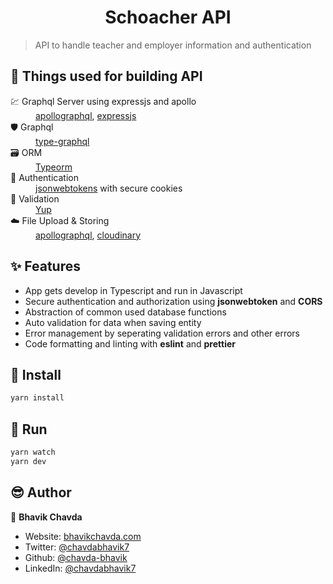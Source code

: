 <h1 align="center">Schoacher API</h1>

> API to handle teacher and employer information and authentication

## 🤖 Things used for building API
<dl>
  <dt>💹 Graphql Server using expressjs and apollo</dt>
  <dd><a href="https://www.apollographql.com/" target="_blank">apollographql</a>, <a href="https://expressjs.com/" target="_blank">expressjs</a></dd>
  
  <dt>🛡️ Graphql</dt>
  <dd><a href="https://typegraphql.com/" target="_blank">type-graphql</a></dd>
  
  <dt>🗃️ ORM</dt>
  <dd><a href="https://typeorm.io/#/" target="_blank">Typeorm</a></dd>
  
  <dt>🔐 Authentication</dt>
  <dd><a href="https://jwt.io" target="_blank">jsonwebtokens</a> with secure cookies</dd>
  
  <dt>🧐 Validation</dt>
  <dd><a href="https://github.com/jquense/yup" target="_blank">Yup</a></dd>
  
  <dt>☁️ File Upload & Storing</dt>
  <dd><a href="apollographql.com/" target="_blank">apollographql</a>, <a href="cloudinary.com/" target="_blank">cloudinary</a></dd>
</dl>

## ✨ Features
* App gets develop in Typescript and run in Javascript
* Secure authentication and authorization using **jsonwebtoken** and **CORS**
* Abstraction of common used database functions
* Auto validation for data when saving entity
* Error management by seperating validation errors and other errors
* Code formatting and linting with **eslint** and **prettier**


## 📩 Install
```sh
yarn install
```

## 💨 Run
```sh
yarn watch
yarn dev
```

## 😎 Author

👤 **Bhavik Chavda**

* Website: [bhavikchavda.com](http://www.bhavikchavda.com)
* Twitter: [@chavdabhavik7](https://twitter.com/chavdabhavik7)
* Github: [@chavda-bhavik](https://github.com/chavda-bhavik)
* LinkedIn: [@chavdabhavik7](https://linkedin.com/in/chavdabhavik7)
